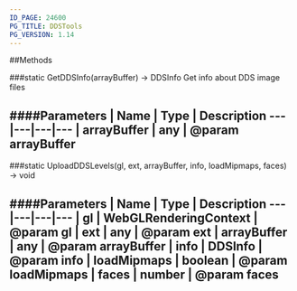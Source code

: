 ```yaml
---
ID_PAGE: 24600
PG_TITLE: DDSTools
PG_VERSION: 1.14
---
```




##Methods

###static GetDDSInfo(arrayBuffer) &rarr; DDSInfo
Get info about DDS image files

####Parameters
 | Name | Type | Description
---|---|---|---
 | arrayBuffer | any | @param arrayBuffer
---

###static UploadDDSLevels(gl, ext, arrayBuffer, info, loadMipmaps, faces) &rarr; void

####Parameters
 | Name | Type | Description
---|---|---|---
 | gl | WebGLRenderingContext | @param gl
 | ext | any | @param ext
 | arrayBuffer | any | @param arrayBuffer
 | info | DDSInfo | @param info
 | loadMipmaps | boolean | @param loadMipmaps
 | faces | number | @param faces
---
